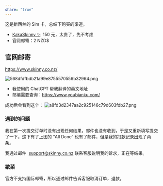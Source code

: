 ```yaml
---
share: "true"
---
```



这是新西兰的 Sim 卡，总结下购买的渠道。

- [KakaSkinny ✨](https://kakaskinny.com/): 150 元，太贵了，先不考虑
- 官网邮寄：2 NZD$

## 官网邮寄

https://www.skinny.co.nz/

![568dfdfbdb21a99e8755570556b32964.png](568dfdfbdb21a99e8755570556b32964.png)
- 我使用的 ChatGPT 帮我翻译的英文地址
- 邮编需要查询：https://www.youbianku.com/

成功后会看到这个：
![a8fd3d2347aa2c925146c79d603fdb27.png](a8fd3d2347aa2c925146c79d603fdb27.png)

### 遇到的问题
我在第一次提交订单时没有出现任何结果，邮件也没有收到，于是又重新填写提交了一下，这下有了上图的 “All Done” 也有了邮件，但是我的扣款记录出现了两条。

我通过邮件  [support@skinny.co.nz](mailto:support@skinny.co.nz) 联系客服说明我的诉求，正在等结果。

### 歇菜
官方不支持国际邮寄，所以通过邮件告诉客服取消订单，退款。